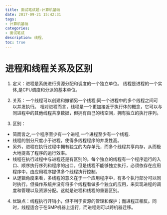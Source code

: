 ```yaml
---
title: 面试笔试题-计算机基础
date: 2017-09-21 15:42:31
tags:
- 计算机基础
categories:
- 面试笔试
description: 线程、
toc: true
---
```


# 进程和线程关系及区别

1.  定义：进程是系统进行资源分配和调度的一个独立单位。
      线程是进程的一个实体,是CPU调度和分派的基本单位。

2. 关系：一个线程可以创建和撤销另一个线程;同一个进程中的多个线程之间可以并发执行。
相对进程而言，线程是一个更加接近于执行体的概念，它可以与同进程中的其他线程共享数据，但拥有自己的栈空间，拥有独立的执行序列。

3. 区别：
  - 简而言之,一个程序至少有一个进程,一个进程至少有一个线程.
  - 线程的划分尺度小于进程，使得多线程程序的并发性高。
  -	另外，进程在执行过程中拥有独立的内存单元，而多个线程共享内存，从而极大地提高了程序的运行效率。
  -	线程在执行过程中与进程还是有区别的。每个独立的线程有一个程序运行的入口、顺序执行序列和程序的出口。但是线程不能够独立执行，必须依存在应用程序中，由应用程序提供多个线程执行控制。
  -	从逻辑角度来看，多线程的意义在于一个应用程序中，有多个执行部分可以同时执行。但操作系统并没有将多个线程看做多个独立的应用，来实现进程的调度和管理以及资源分配。这就是进程和线程的重要区别。

4. 优缺点：线程执行开销小，但不利于资源的管理和保护；而进程正相反。同时，线程适合于在SMP机器上运行，而进程则可以跨机器迁移。
